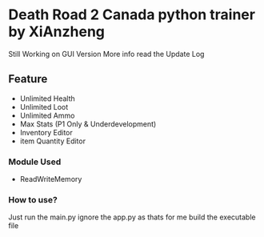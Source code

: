 # Death Road 2 Canada python trainer by XiAnzheng
Still Working on GUI Version
More info read the Update Log 

## Feature 
* Unlimited Health
* Unlimited Loot
* Unlimited Ammo
* Max Stats (P1 Only & Underdevelopment)
* Inventory Editor
* item Quantity Editor

### Module Used 
* ReadWriteMemory

### How to use?
Just run the main.py 
ignore the app.py as thats for me build the executable file
